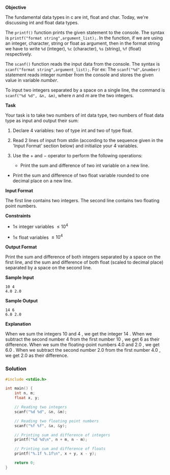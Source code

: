 **Objective**

The fundamental data types in c are int, float and char. Today, we're discussing int and float data types.

The `printf()` function prints the given statement to the console. The syntax is `printf("format string",argument_list);`. In the function, if we are using an integer, character, string or float as argument, then in the format string we have to write `%d` (integer), `%c` (character), `%s` (string), `%f` (float) respectively.

The `scanf()` function reads the input data from the console. The syntax is `scanf("format string",argument_list);`. For ex: The `scanf("%d",&number)` statement reads integer number from the console and stores the given value in variable $number$.

To input two integers separated by a space on a single line, the command is `scanf("%d %d", &n, &m)`, where $n$ and $m$ are the two integers.

**Task**

Your task is to take two numbers of int data type, two numbers of float data type as input and output their sum:

1. Declare  $4$  variables: two of type int and two of type float.

2. Read $2$ lines of input from stdin (according to the sequence given in the 'Input Format' section below) and initialize your $4$ variables.

3. Use the $+$ and $-$ operator to perform the following operations:

   - Print the sum and difference of two int variable on a new line.
- Print the sum and difference of two float variable rounded to one decimal place on a new line.

**Input Format**

The first line contains two integers.
The second line contains two floating point numbers.

**Constraints**

- $1 ≤$ integer variables $≤ 10^4$

- $1 ≤$ float variables $≤ 10^4$

**Output Format**

Print the sum and difference of both integers separated by a space on the first line, and the sum and difference of both float (scaled to decimal place) separated by a space on the second line.

**Sample Input**

```
10 4
4.0 2.0
```

**Sample Output**

```
14 6
6.0 2.0
```

**Explanation**

When we sum the integers $10$ and $4$ , we get the integer $14$ . When we subtract the second number $4$ from the first number $10$ , we get $6$ as their difference.
When we sum the floating-point numbers $4.0$ and $2.0$ , we get $6.0$ . When we subtract the second number $2.0$ from the first number $4.0$ , we get $2.0$ as their difference.

### Solution

```c
#include <stdio.h>

int main() {
    int n, m;
    float x, y;

    // Reading two integers
    scanf("%d %d", &n, &m);

    // Reading two floating point numbers
    scanf("%f %f", &x, &y);

    // Printing sum and difference of integers
    printf("%d %d\n", n + m, n - m);

    // Printing sum and difference of floats
    printf("%.1f %.1f\n", x + y, x - y);

    return 0;
}

```

